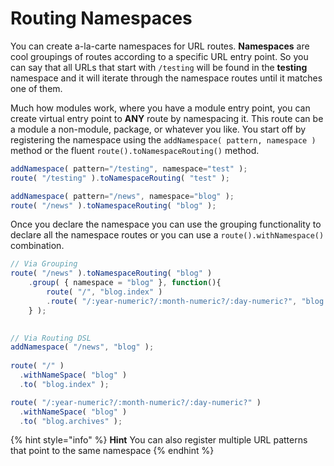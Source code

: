 # Routing Namespaces

You can create a-la-carte namespaces for URL routes. **Namespaces** are cool groupings of routes according to a specific URL entry point. So you can say that all URLs that start with `/testing` will be found in the **testing** namespace and it will iterate through the namespace routes until it matches one of them.&#x20;

Much how modules work, where you have a module entry point,  you can create virtual entry point to **ANY** route by namespacing it. This route can be a module a non-module, package, or whatever you like. You start off by registering the namespace using the `addNamespace( pattern, namespace )` method or the fluent `route().toNamespaceRouting()` method.

```javascript
addNamespace( pattern="/testing", namespace="test" );
route( "/testing" ).toNamespaceRouting( "test" );

addNamespace( pattern="/news", namespace="blog" );
route( "/news" ).toNamespaceRouting( "blog" );
```

Once you declare the namespace you can use the grouping functionality to declare all the namespace routes or you can use a `route().withNamespace()` combination.

```javascript
// Via Grouping
route( "/news" ).toNamespaceRouting( "blog" )
	.group( { namespace = "blog" }, function(){
		route( "/", "blog.index" )
  		.route( "/:year-numeric?/:month-numeric?/:day-numeric?", "blog.archives" );
	} );
  

// Via Routing DSL
addNamespace( "/news", "blog" );
  
route( "/" )
  .withNameSpace( "blog" )
  .to( "blog.index" );

route( "/:year-numeric?/:month-numeric?/:day-numeric?" )
  .withNameSpace( "blog" )
  .to( "blog.archives" );

```

{% hint style="info" %}
**Hint** You can also register multiple URL patterns that point to the same namespace
{% endhint %}
